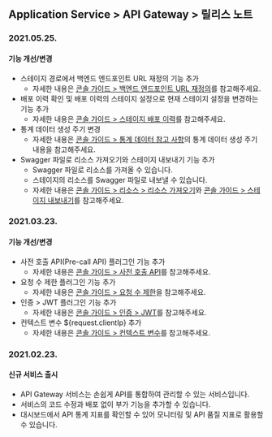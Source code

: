 ## Application Service > API Gateway > 릴리스 노트

### 2021.05.25.
#### 기능 개선/변경
* 스테이지 경로에서 백엔드 엔드포인트 URL 재정의 기능 추가
    * 자세한 내용은 [콘솔 가이드 > 백엔드 엔드포인트 URL 재정의](./console-guide/#url)를 참고해주세요.
* 배포 이력 확인 및 배포 이력의 스테이지 설정으로 현재 스테이지 설정을 변경하는 기능 추가
    * 자세한 내용은 [콘솔 가이드 > 스테이지 배포 이력](./console-guide/#_18)를 참고해주세요.
* 통계 데이터 생성 주기 변경
    * 자세한 내용은 [콘솔 가이드 > 통계 데이터 참고 사항](./console-guide/#_20)의 통계 데이터 생성 주기 내용을 참고해주세요.
* Swagger 파일로 리소스 가져오기와 스테이지 내보내기 기능 추가 
    * Swagger 파일로 리소스를 가져올 수 있습니다.
    * 스테이지의 리소스를 Swagger 파일로 내보낼 수 있습니다. 
    * 자세한 내용은 [콘솔 가이드 > 리소스 > 리소스 가져오기](./console-guide/#??)와 [콘솔 가이드 > 스테이지 내보내기](./console-guide/#??)를 참고해주세요.

### 2021.03.23.
#### 기능 개선/변경
* 사전 호출 API(Pre-call API) 플러그인 기능 추가
    * 자세한 내용은 [콘솔 가이드 > 사전 호출 API](./console-guide/#apipre-call-api)를 참고해주세요.
* 요청 수 제한 플러그인 기능 추가
    * 자세한 내용은 [콘솔 가이드 > 요청 수 제한](./console-guide/#_19)을 참고해주세요.
* 인증 > JWT 플러그인 기능 추가
    * 자세한 내용은 [콘솔 가이드 > 인증 > JWT](./console-guide/#jwt)를 참고해주세요.
* 컨텍스트 변수 ${request.clientIp} 추가
    * 자세한 내용은 [콘솔 가이드 > 컨텍스트 변수](./console-guide/#_8)를 참고해주세요.

### 2021.02.23.
#### 신규 서비스 출시 
* API Gateway 서비스는 손쉽게 API를 통합하여 관리할 수 있는 서비스입니다.
* 서비스의 코드 수정과 배포 없이 부가 기능을 추가할 수 있습니다.
* 대시보드에서 API 통계 지표를 확인할 수 있어 모니터링 및 API 품질 지표로 활용할 수 있습니다.
